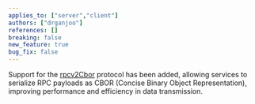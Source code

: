 ```yaml
---
applies_to: ["server","client"]
authors: ["drganjoo"]
references: []
breaking: false
new_feature: true
bug_fix: false
---
```

Support for the [rpcv2Cbor](https://smithy.io/2.0/additional-specs/protocols/smithy-rpc-v2.html) protocol has been added, allowing services to serialize RPC payloads as CBOR (Concise Binary Object Representation), improving performance and efficiency in data transmission.
